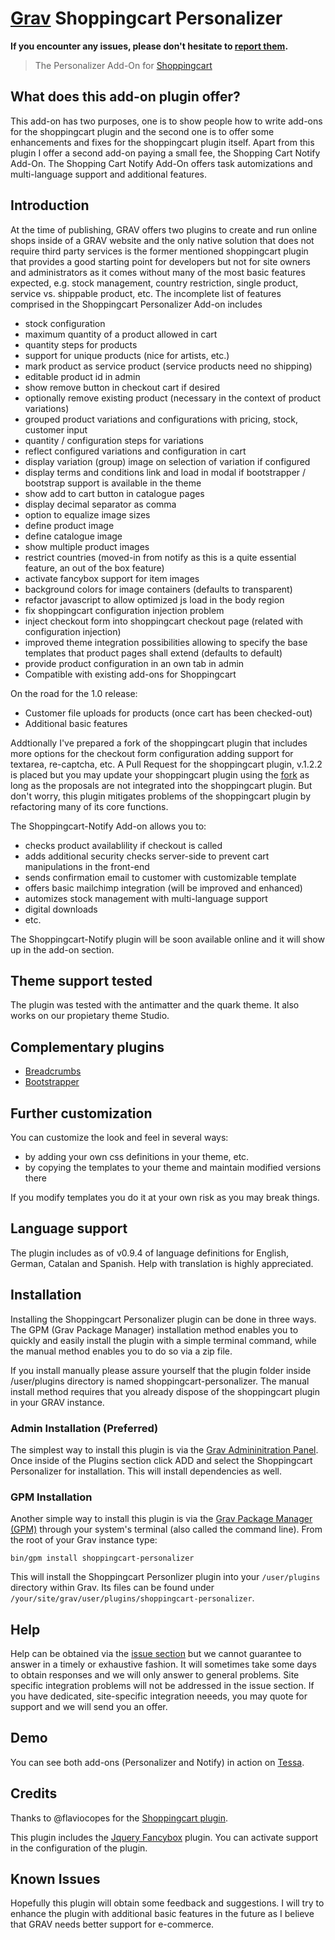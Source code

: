 # [Grav](http://getgrav.org) Shoppingcart Personalizer

**If you encounter any issues, please don't hesitate
to [report
them](https://github.com/leotiger/grav-plugin-shoppingcart-personalizer/issues).**

> The Personalizer Add-On for [Shoppingcart](https://github.com/flaviocopes/grav-plugin-shoppingcart)

## What does this add-on plugin offer?

This add-on has two purposes, one is to show people how to write add-ons for the shoppingcart plugin and the second one
is to offer some enhancements and fixes for the shoppingcart plugin itself. Apart from this plugin I offer a second add-on
paying a small fee, the Shopping Cart Notify Add-On. The Shopping Cart Notify Add-On offers task automizations and multi-language
support and additional features.

## Introduction

At the time of publishing, GRAV offers two plugins to create and run online shops inside of a GRAV website and the only native
solution that does not require third party services is the former mentioned shoppingcart plugin that provides a good starting 
point for developers but not for site owners and administrators as it comes without many of the most basic features expected, e.g.
stock management, country restriction, single product, service vs. shippable product, etc. The incomplete list of features comprised in the Shoppingcart Personalizer Add-on includes

* stock configuration
* maximum quantity of a product allowed in cart
* quantity steps for products
* support for unique products (nice for artists, etc.)
* mark product as service product (service products need no shipping)
* editable product id in admin
* show remove button in checkout cart if desired
* optionally remove existing product (necessary in the context of product variations)
* grouped product variations and configurations with pricing, stock, customer input
* quantity / configuration steps for variations
* reflect configured variations and configuration in cart
* display variation (group) image on selection of variation if configured
* display terms and conditions link and load in modal if bootstrapper / bootstrap support is available in the theme
* show add to cart button in catalogue pages
* display decimal separator as comma
* option to equalize image sizes
* define product image
* define catalogue image
* show multiple product images
* restrict countries (moved-in from notify as this is a quite essential feature, an out of the box feature)
* activate fancybox support for item images
* background colors for image containers (defaults to transparent)
* refactor javascript to allow optimized js load in the body region
* fix shoppingcart configuration injection problem
* inject checkout form into shoppingcart checkout page (related with configuration injection)
* improved theme integration possibilities allowing to specify the base templates that product pages shall extend (defaults to default)
* provide product configuration in an own tab in admin
* Compatible with existing add-ons for Shoppingcart

On the road for the 1.0 release:

* Customer file uploads for products (once cart has been checked-out)
* Additional basic features

Addtionally I've prepared a fork of the shoppingcart plugin that includes more options for the checkout
form configuration adding support for textarea, re-captcha, etc. A Pull Request for the shoppingcart plugin, v.1.2.2 is
placed but you may update your shoppingcart plugin using the [fork](https://github.com/leotiger/grav-plugin-shoppingcart) as long as the proposals are not integrated into the shoppingcart plugin. But don't worry, this plugin mitigates problems of the shoppingcart plugin by refactoring many of its core functions.

The Shoppingcart-Notify Add-on allows you to:

* checks product availablility if checkout is called
* adds additional security checks server-side to prevent cart manipulations in the front-end
* sends confirmation email to customer with customizable template
* offers basic mailchimp integration (will be improved and enhanced)
* automizes stock management with multi-language support
* digital downloads
* etc.

The Shoppingcart-Notify plugin will be soon available online and it will show up in the add-on section.

## Theme support tested

The plugin was tested with the antimatter and the quark theme. It also works on our propietary theme Studio.

## Complementary plugins

* [Breadcrumbs](https://github.com/getgrav/grav-plugin-breadcrumbs) 
* [Bootstrapper](https://github.com/getgrav/grav-plugin-bootstrapper)

## Further customization

You can customize the look and feel in several ways:

* by adding your own css definitions in your theme, etc.
* by copying the templates to your theme and maintain modified versions there

If you modify templates you do it at your own risk as you may break things.

## Language support

The plugin includes as of v0.9.4 of language definitions for English, German, Catalan and Spanish. Help with translation is highly appreciated.

## Installation

Installing the Shoppingcart Personalizer plugin can be done in three ways. The GPM (Grav Package Manager) installation method enables you to quickly and easily install the plugin with a simple terminal command, while the manual method enables you to do so via a zip file.

If you install manually please assure yourself that the plugin folder inside /user/plugins directory is named shoppingcart-personalizer. The manual install method requires
that you already dispose of the shoppingcart plugin in your GRAV instance.

### Admin Installation (Preferred)

The simplest way to install this plugin is via the [Grav Admininitration Panel](https://learn.getgrav.org/admin-panel/plugins). Once inside of the Plugins section click ADD and select the 
Shoppingcart Personalizer for installation. This will install dependencies as well.


### GPM Installation

Another simple way to install this plugin is via the [Grav Package Manager (GPM)](http://learn.getgrav.org/advanced/grav-gpm) through your system's terminal (also called the command line).  From the root of your Grav instance type:

    bin/gpm install shoppingcart-personalizer

This will install the Shoppingcart Personlizer plugin into your `/user/plugins` directory within Grav. Its files can be found under `/your/site/grav/user/plugins/shoppingcart-personalizer`.

## Help

Help can be obtained via the [issue section](https://github.com/leotiger/grav-plugin-shoppingcart-personalizer/issues) but we cannot guarantee to answer in a timely or exhaustive fashion.
It will sometimes take some days to obtain responses and we will only answer to general problems. 
Site specific integration problems will not be addressed in the issue section.
If you have dedicated, site-specific integration neeeds, you may quote for support and we will send you an offer.

## Demo

You can see both add-ons (Personalizer and Notify) in action on [Tessa](https://www.tessa.es).

## Credits

Thanks to @flaviocopes for the [Shoppingcart plugin](https://gravcart.com/).
 
This plugin includes the [Jquery Fancybox](http://fancyapps.com/fancybox/3/) plugin. You can activate support in the configuration of the plugin.

## Known Issues

Hopefully this plugin will obtain some feedback and suggestions. I will try to enhance the plugin with additional
basic features in the future as I believe that GRAV needs better support for e-commerce.
